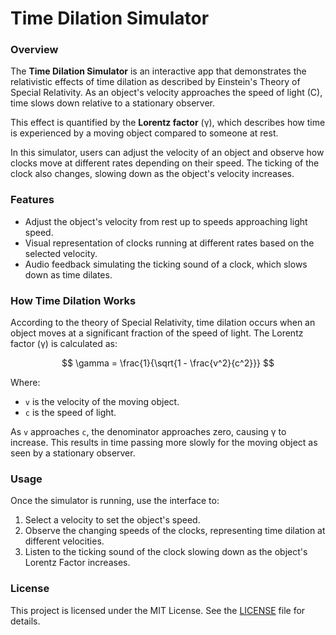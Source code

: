 # Time Dilation Simulator

### Overview
The **Time Dilation Simulator** is an interactive app that demonstrates the relativistic effects of time dilation as described by Einstein's Theory of Special Relativity. As an object's velocity approaches the speed of light (C), time slows down relative to a stationary observer.

This effect is quantified by the **Lorentz factor** (γ), which describes how time is experienced by a moving object compared to someone at rest.

In this simulator, users can adjust the velocity of an object and observe how clocks move at different rates depending on their speed. The ticking of the clock also changes, slowing down as the object's velocity increases.

### Features
- Adjust the object's velocity from rest up to speeds approaching light speed.
- Visual representation of clocks running at different rates based on the selected velocity.
- Audio feedback simulating the ticking sound of a clock, which slows down as time dilates.

### How Time Dilation Works
According to the theory of Special Relativity, time dilation occurs when an object moves at a significant fraction of the speed of light. The Lorentz factor (γ) is calculated as:

$$
\gamma = \frac{1}{\sqrt{1 - \frac{v^2}{c^2}}}
$$

Where:
- `v` is the velocity of the moving object.
- `c` is the speed of light.

As `v` approaches `c`, the denominator approaches zero, causing γ to increase. This results in time passing more slowly for the moving object as seen by a stationary observer.

### Usage
Once the simulator is running, use the interface to:

1. Select a velocity to set the object's speed.
2. Observe the changing speeds of the clocks, representing time dilation at different velocities.
3. Listen to the ticking sound of the clock slowing down as the object's Lorentz Factor increases.


### License
This project is licensed under the MIT License. See the [LICENSE](./LICENSE) file for details.



